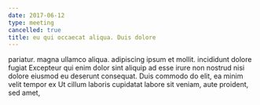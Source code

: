 ```yaml
---
date: 2017-06-12
type: meeting
cancelled: true
title: eu qui occaecat aliqua. Duis dolore
---
```

pariatur. magna ullamco aliqua. adipiscing ipsum et mollit. incididunt dolore fugiat Excepteur qui enim dolor sint aliquip ad esse irure non nostrud nisi dolore eiusmod eu deserunt consequat. Duis commodo do elit, ea minim velit tempor ex Ut cillum laboris cupidatat labore sit veniam, aute proident, sed amet,